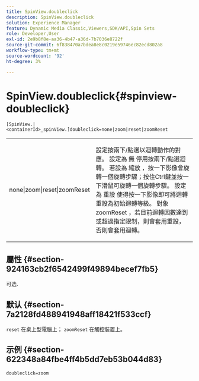 ```yaml
---
title: SpinView.doubleclick
description: SpinView.doubleclick
solution: Experience Manager
feature: Dynamic Media Classic,Viewers,SDK/API,Spin Sets
role: Developer,User
exl-id: 2e9b8f8e-aa36-4b47-a36d-7b7036e8722f
source-git-commit: 6f838470a7bdea8e8c0219e59746ec82ecd802a8
workflow-type: tm+mt
source-wordcount: '92'
ht-degree: 3%

---
```


# SpinView.doubleclick{#spinview-doubleclick}

`[SpinView.|<containerId>_spinView.]doubleclick=none|zoom|reset|zoomReset`

<table id="table_E314540D347D47699C04EB80D20C0721"> 
 <tbody> 
  <tr> 
   <td colname="col1"> <p> <span class="codeph"> none|zoom|reset|zoomReset </span> </p> </td> 
   <td colname="col2"> <p> 設定按兩下/點選以迴轉動作的對應。 設定為 <span class="codeph"> 無 </span> 停用按兩下/點選迴轉。 若設為 <span class="codeph"> 縮放 </span>，按一下影像會旋轉一個旋轉步驟；按住Ctrl鍵並按一下滑鼠可旋轉一個旋轉步驟。 設定為 <span class="codeph"> 重設 </span> 使得按一下影像即可將迴轉重設為初始迴轉等級。 對象 <span class="codeph"> zoomReset </span>，若目前迴轉因數達到或超過指定限制，則會套用重設，否則會套用迴轉。 </p> </td> 
  </tr> 
 </tbody> 
</table>

## 屬性 {#section-924163cb2f6542499f49894becef7fb5}

可选.

## 默认 {#section-7a2128fd488941948aff18421f533ccf}

`reset` 在桌上型電腦上； `zoomReset` 在觸控裝置上。

## 示例 {#section-622348a84fbe4ff4b5dd7eb53b044d83}

`doubleclick=zoom`
